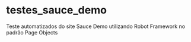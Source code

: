 # testes_sauce_demo
Teste automatizados do site Sauce Demo utilizando Robot Framework no padrão Page Objects
